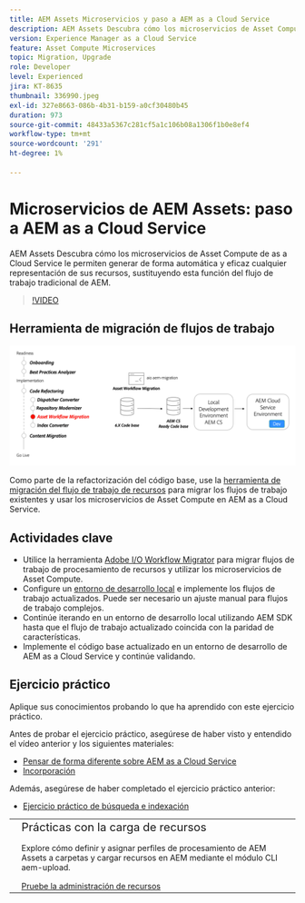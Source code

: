```yaml
---
title: AEM Assets Microservicios y paso a AEM as a Cloud Service
description: AEM Assets Descubra cómo los microservicios de Asset Compute de as a Cloud Service le permiten generar de forma automática y eficaz cualquier representación de sus recursos, sustituyendo esta función del flujo de trabajo tradicional de AEM.
version: Experience Manager as a Cloud Service
feature: Asset Compute Microservices
topic: Migration, Upgrade
role: Developer
level: Experienced
jira: KT-8635
thumbnail: 336990.jpeg
exl-id: 327e8663-086b-4b31-b159-a0cf30480b45
duration: 973
source-git-commit: 48433a5367c281cf5a1c106b08a1306f1b0e8ef4
workflow-type: tm+mt
source-wordcount: '291'
ht-degree: 1%

---
```


# Microservicios de AEM Assets: paso a AEM as a Cloud Service

AEM Assets Descubra cómo los microservicios de Asset Compute de as a Cloud Service le permiten generar de forma automática y eficaz cualquier representación de sus recursos, sustituyendo esta función del flujo de trabajo tradicional de AEM.

>[!VIDEO](https://video.tv.adobe.com/v/3454287?quality=12&learn=on&captions=spa)

## Herramienta de migración de flujos de trabajo

![Herramienta de migración del flujo de trabajo de recursos](./assets/asset-workflow-migration.png)

Como parte de la refactorización del código base, use la [herramienta de migración del flujo de trabajo de recursos](https://experienceleague.adobe.com/docs/experience-manager-cloud-service/moving/refactoring-tools/asset-workflow-migration-tool.html?lang=es) para migrar los flujos de trabajo existentes y usar los microservicios de Asset Compute en AEM as a Cloud Service.

## Actividades clave

+ Utilice la herramienta [Adobe I/O Workflow Migrator](https://github.com/adobe/aio-cli-plugin-aem-cloud-service-migration#command-aio-aem-migrationworkflow-migrator) para migrar flujos de trabajo de procesamiento de recursos y utilizar los microservicios de Asset Compute.
+ Configure un [entorno de desarrollo local](https://experienceleague.adobe.com/docs/experience-manager-learn/cloud-service/local-development-environment-set-up/overview.html?lang=es) e implemente los flujos de trabajo actualizados. Puede ser necesario un ajuste manual para flujos de trabajo complejos.
+ Continúe iterando en un entorno de desarrollo local utilizando AEM SDK hasta que el flujo de trabajo actualizado coincida con la paridad de características.
+ Implemente el código base actualizado en un entorno de desarrollo de AEM as a Cloud Service y continúe validando.

## Ejercicio práctico

Aplique sus conocimientos probando lo que ha aprendido con este ejercicio práctico.

Antes de probar el ejercicio práctico, asegúrese de haber visto y entendido el vídeo anterior y los siguientes materiales:

+ [Pensar de forma diferente sobre AEM as a Cloud Service](./introduction.md)
+ [Incorporación](./onboarding.md)

Además, asegúrese de haber completado el ejercicio práctico anterior:

+ [Ejercicio práctico de búsqueda e indexación](./search-and-indexing.md#hands-on-exercise)

<table style="border-width:0">
    <tr>
        <td style="width:150px">
            <a  rel="noreferrer"
                target="_blank"
                href="https://github.com/adobe/aem-cloud-engineering-video-series-exercises/tree/session8-assets#cloud-acceleration-bootcamp---session-8-assets-and-microservices"><img alt="Repositorio de GitHub de ejercicios prácticos" src="./assets/github.png"/>
            </a>        
        </td>
        <td style="width:100%;margin-bottom:1rem;">
            <div style="font-size:1.25rem;font-weight:400;">Prácticas con la carga de recursos</div>
            <p style="margin:1rem 0">
                Explore cómo definir y asignar perfiles de procesamiento de AEM Assets a carpetas y cargar recursos en AEM mediante el módulo CLI aem-upload.
            </p>
            <a  rel="noreferrer"
                target="_blank"
                href="https://github.com/adobe/aem-cloud-engineering-video-series-exercises/tree/session8-assets#cloud-acceleration-bootcamp---session-8-assets-and-microservices" class="spectrum-Button spectrum-Button--primary spectrum-Button--sizeM">
                <span class="spectrum-Button-label has-no-wrap has-text-weight-bold">Pruebe la administración de recursos</span>
            </a>
        </td>
    </tr>
</table>
